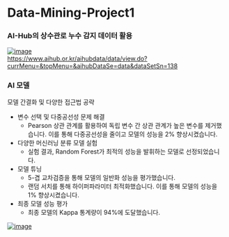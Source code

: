# Data-Mining-Project1

### AI-Hub의 상수관로 누수 감지 데이터 활용
[![image](https://github.com/codnjs042/Data-Mining-Project1/assets/73993796/8221421e-b79c-475f-91d6-27602d082f09)  ](https://www.aihub.or.kr/aihubdata/data/view.do?currMenu=&topMenu=&aihubDataSe=data&dataSetSn=138)  
https://www.aihub.or.kr/aihubdata/data/view.do?currMenu=&topMenu=&aihubDataSe=data&dataSetSn=138


### AI 모델
모델 간결화 및 다양한 접근법 공략
- 변수 선택 및 다중공선성 문제 해결
  - Pearson 상관 관계를 활용하여 독립 변수 간 상관 관계가 높은 변수를 제거했습니다. 이를 통해 다중공선성을 줄이고 모델의 성능을 2% 향상시켰습니다.
- 다양한 머신러닝 분류 모델 실험
  - 실험 결과, Random Forest가 최적의 성능을 발휘하는 모델로 선정되었습니다.  
- 모델 튜닝
  - 5-겹 교차검증을 통해 모델의 일반화 성능을 평가했습니다.
  - 랜덤 서치를 통해 하이퍼파라미터 최적화했습니다. 이를 통해 모델의 성능을 1% 향상시켰습니다.  
- 최종 모델 성능 평가
  - 최종 모델의 Kappa 통계량이 94%에 도달했습니다.

[![image](https://github.com/user-attachments/assets/2a212ede-fd9c-4cb1-803d-e3a0c0552f5f)](https://github.com/codnjs042/Data-Mining-Project1/blob/main/%EB%8D%B0%EC%9D%B4%ED%84%B0%20%EB%A7%88%EC%9D%B4%EB%8B%9D%20%ED%94%84%EB%A1%9C%EC%A0%9D%ED%8A%B8%20-%20%EB%A8%B8%EC%8B%A0%EB%9F%AC%EB%8B%9D%EC%9D%84%20%ED%99%9C%EC%9A%A9%ED%95%9C%20%EC%83%81%EC%88%98%EB%8F%84%EA%B4%80%20%EB%88%84%EC%88%98%20%EA%B0%90%EC%A7%80.ipynb)
